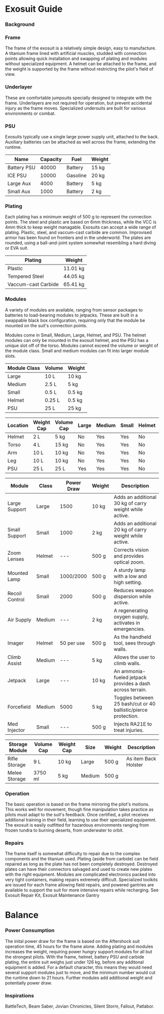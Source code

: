 # Exosuit Guide


### Background
### Frame
The frame of the exosuit is a relatively simple design, easy to manufacture.  A titanium frame lined with artificial muscles, studded with connection points allowing quick installation and swapping of plating and modules without specialized equipment. A helmet can be attached to the frame, and the weight is supported by the frame without restricting the pilot's field of view.
### Underlayer
These are comfortable jumpsuits specially designed to integrate with the frame.  Underlayers are not required for operation, but prevent accidental injury as the frame moves.  Specialized undersuits are built for various environments or combat.
### PSU
Exosuits typically use a single large power supply unit, attached to the back.  Auxiliary batteries can be attached as well across the frame, extending the runtime. 

| Name        | Capacity | Fuel    | Weight
| ---         | ---      | ---     | ---
| Battery PSU | 40000    | Battery | 15 kg
| ICE PSU     | 10000    | Gasoline| 20 kg
| Large Aux   | 4000     | Battery | 5 kg
| Small Aux   | 1000     | Battery | 2 kg


### Plating
Each plating has a minimum weight of 500 g to represent the connection points.  The steel and plastic are based on 6mm thickness, while the VCC is 4mm thick to keep weight managable.  Exosuits can accept a wide range of plating.  Plastic, steel, and vaccum-cast carbide are common.  Improvised armor has been found on frontiers and in the underworld.  The plates are rounded, using a ball-and-joint system somewhat resembling a hard diving or EVA suit.

| Plating              | Weight   
| ---                  | ---
| Plastic              | 11.01 kg
| Tempered Steel       | 44.05 kg
| Vaccum-cast Carbide  | 65.41 kg 
   
### Modules
A variety of modules are available, ranging from sensor packages to batteries to load-bearing modules to jetpacks.  These are built in a swappable black box configuration, requiring only that the module be mounted on the suit's connection points. 

Modules come in Small, Medium, Large, Helmet, and PSU. The helmet modules can only be mounted in the exosuit helmet, and the PSU has a unique slot off of the torso.  Modules cannot exceed the volume or weight of the module class. Small and medium modules can fit into larger module slots.


| Module Class | Volume | Weight
| ---          | ---    | ---   
| Large        |  10 L  |  10 kg | No         | No          | No        | No        | Yes
| Medium       |  2.5 L |   5 kg |
| Small        |  0.5 L | 0.5 kg | 
| Helmet       | 0.25 L | 0.5 kg | Yes        | No          | No        | No        | No
| PSU          |  25 L  |  25 kg | No

| Location | Weight Cap | Volume Cap | Large | Medium | Small | Helmet | PSU
| ---      | ---        | ---        | ---   | ---    | ---   | ---    | ---
| Helmet   |  2 L       |  5 kg      | No    | Yes    | Yes   | No     | No
| Torso    |  4 L       | 15 kg      | No    | Yes    | Yes   | No     | No 
| Arm      | 10 L       | 10 kg      | No    | Yes    | Yes   | No     | No
| Leg      | 10 L       | 10 kg      | No    | Yes    | Yes   | No     | No
| PSU      | 25 L       | 25 L       | Yes   | Yes    | Yes   | No     | Yes

| Module         | Class  | Power Draw | Weight | Description
| ---            | ---    | ---        | ---    | ---
| Large Support  | Large  | 1500       | 10 kg  | Adds an additional 30 kg of carry weight while active.
| Small Support  | Small  | 1000       |  2 kg  | Adds an additional 20 kg of carry weight while active.
| Zoom Lenses    | Helmet | ---        | 500 g  | Corrects vision and provides optical zoom.
| Mounted Lamp   | Small  | 1000/2000  | 500 g  | A sturdy lamp with a low and high setting.
| Recoil Control | Small  | 2000       | 500 g  | Reduces weapon dispersion while active.
| Air Supply     | Medium | ---        |  2 kg  | A regenerating oxygen supply, activates in emergencies.
| Imager         | Helmet | 50 per use | 500 g  | As the handheld tool, sees through walls.
| Climb Assist   | Medium | ---        |  5 kg  | Allows the user to climb walls.
| Jetpack        | Large  | ---        | 10 kg  | An ammonia-fueled jetpack provides a dash across terrain.
| Forcefield     | Medium | 5000       |  5 kg  | Toggles between 25 bash/cut or 40 ballistic/pierce protection.
| Med Injector   | Small  | ---        | 500 g  | Injects RA21E to treat injuries.

| Storage Module | Volume Cap | Weight Cap | Size   | Weight | Description
| ---            | ---        | ---        | ---    | ---    | ---
| Rifle Storage  | 9 L        | 10 kg      | Large  | 500 g  | As item Back Holster
| Melee Storage  | 3750 ml    |  5 kg      | Medium | 500 g 

### Operation
The basic operation is based on the frame mirroring the pilot's motions.  This works well for movement, though fine manipulation takes practice as pilots must adapt to the suit's feedback.  Once certified, a pilot receives additional training in their field, learning to use their specialized equipemnt.  The exosuit is easily outfitted for hazardous environments ranging from frozen tundra to burning deserts, from underwater to orbit.

### Repairs
The frame itself is somewhat difficulty to repair due to the complex components and the titanium used.
Plating (aside from carbide) can be field repaired as long as the plate has not been completely destroyed.  Destroyed plates can have their connectors salvaged and used to create new plates with the right equipment.  Modules are complicated electronics packed into very tight containers, making repairs extremely difficult.  Specialized toolkits are issued for each frame allowing field repairs, and powered gantries are available to support the suit for more intensive repairs while recharging.
See Exosuit Repair Kit, Exosuit Maintenance Gantry


# Balance
### Power Consumption
The inital power draw for the frame is based on the Aftershock suit operation time, 45 hours for the frame alone.  Adding plating and modules increases the weight, requiring power hungry support modules for all but the strongest pilots.  With the frame, helmet, battery PSU and carbide plating, the entire suit weighs just under 126 kg, before any additonal equipment is added.  For a default character, this means they would need several support modules just to move, and the minimum number would cut the runtime down to 21 hours.  Further modules add additional weight and potentially power draw.

### Inspirations
BattleTech, Beam Saber, Jovian Chronicles, Silent Storm, Fallout, Patlabor.